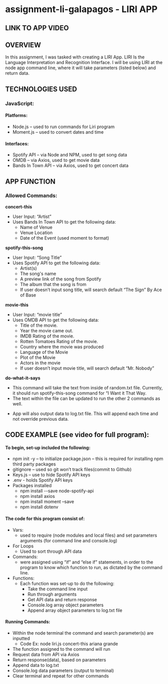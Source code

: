 # assignment-li-galapagos - LIRI APP

## **LINK TO APP VIDEO**

## **OVERVIEW**

In this assignment, I was tasked with creating a LIRI App. LIRI Is the Language Interpretation and Recognition Interface. I will be using LIRI at the node app command line, where it will take parameters (listed below) and return data. 

## **TECHNOLOGIES USED**

### **JavaScript:**
#### **Platforms:**
* Node.js – used to run commands for Liri program
* Moment.js – used to convert dates and time
#### **Interfaces:**
* Spotify API – via Node and NPM, used to get song data
* OMDB – via Axios, used to get movie data
* Bands In Town API – via Axios, used to get concert data

## **APP FUNCTION**
### **Allowed Commands:**
**concert-this**
   * User Input: “Artist”
   * Uses Bands In Town API to get the following data:
     - Name of Venue
     - Venue Location
     - Date of the Event (used moment to format)

**spotify-this-song**
   * User Input: “Song Title”
   * Uses Spotify API to get the following data:
     - Artist(s)
     - The song's name
     - A preview link of the song from Spotify
     - The album that the song is from
     - If user doesn’t input song title, will search default “The Sign” By Ace of Base

**movie-this**
   * User Input: “movie title”
   * Uses OMDB API to get the following data:
     - Title of the movie.
     - Year the movie came out.
     - IMDB Rating of the movie.
     - Rotten Tomatoes Rating of the movie.
     - Country where the movie was produced
     - Language of the Movie
     - Plot of the Movie
     - Actors in the movie
     - If user doesn’t input movie title, will search default “Mr. Nobody”

**do-what-it-says**
   * This command will take the text from inside of random.txt file. Currently, it should run spotify-this-song command for “I Want it That Way. 
   * The text within the file can be updated to run the other 2 commands as well. 

 - App will also output data to log.txt file. This will append each time and not override previous data.

## **CODE EXAMPLE** (see video for full program):
#### **To begin, set-up included the following:**
* npm init -y – to initialize package.json – this is required for installing npm third party packages
* gitignore – used so git won’t track files(commit to Github)
* Keys.js – use to hide Spotify API keys
* .env -  holds Spotify API keys
* Packages installed
  - npm install --save node-spotify-api
  - npm install axios
  - npm install moment –save
  - npm install dotenv
#### **The code for this program consist of:** 
* Vars:
  - used to require (node modules and local files) and set parameters arguments (for command line and console.log) 
* For Loops
  - Used to sort through API data
* Commands:
  - were assigned using “if” and “else if” statements, in order to the program to know which function to run, as dictated by the command line.	
* Functions:
  - Each function was set-up to do the following:
     * Take the command line input
     * Run through arguments
     * Get API data and return response
     * Console.log array object parameters 
     * Append array object parameters to log.txt file
	
#### **Running Commands:**
* Within the node terminal the command and search parameter(s) are inputted
  - Code Ex:   node liri.js concert-this ariana grande
* The function assigned to the command will run
* Request data from API via Axios
* Return response(data), based on parameters
* Append data to log.txt
* Console.log data parameters (output to terminal)
* Clear terminal and repeat for other commands	
